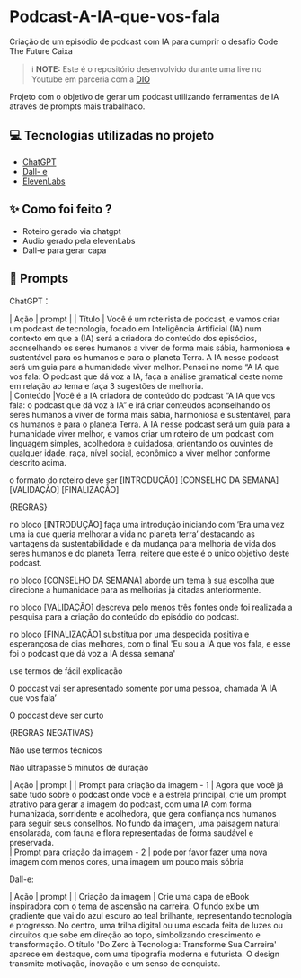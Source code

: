 # Podcast-A-IA-que-vos-fala
Criação de um episódio de podcast com IA para cumprir o desafio Code The Future Caixa

 > ℹ️ **NOTE:** Este é o repositório desenvolvido durante uma live no Youtube em parceria com a [DIO](https://dio.me)

Projeto com o objetivo de gerar um podcast utilizando ferramentas de IA através de prompts mais trabalhado.

## 💻 Tecnologias utilizadas no projeto

- [ChatGPT](https://chat.openai.com/) 
- [Dall- e](https://openai.com/index/dall-e-3/)
- [ElevenLabs](https://beta.elevenlabs.io/)


## ✨ Como foi feito ?

- Roteiro gerado via chatgpt
- Audio gerado pela elevenLabs
- Dall-e para gerar capa

## 🧠 Prompts

ChatGPT：

|   Ação   | prompt |
| Título | Você é um roteirista de podcast, e vamos criar um podcast de tecnologia, focado em Inteligência Artificial (IA) num contexto em que a (IA) será a criadora do conteúdo dos episódios, aconselhando os seres humanos a viver de forma mais sábia, harmoniosa e sustentável para os humanos e para o planeta Terra. A IA nesse podcast será um guia para a humanidade viver melhor. Pensei no nome “A IA que vos fala: O podcast que dá voz a IA, faça a análise gramatical deste nome em relação ao tema e faça 3 sugestões de melhoria.  
| Conteúdo |Você é a IA criadora de conteúdo do podcast “A IA que vos fala: o podcast que dá voz à IA” e irá criar conteúdos aconselhando os seres humanos a viver de forma mais sábia, harmoniosa e sustentável, para os humanos e para o planeta Terra. A IA nesse podcast será um guia para a humanidade viver melhor, e vamos criar um roteiro de um podcast com linguagem simples, acolhedora e cuidadosa, orientando os ouvintes de qualquer idade, raça, nível social, econômico a viver melhor conforme descrito acima.  

o formato do roteiro deve ser [INTRODUÇÃO] [CONSELHO DA SEMANA]  [VALIDAÇÃO] [FINALIZAÇÃO] 

{REGRAS} 

no bloco [INTRODUÇÃO] faça uma introdução iniciando com ‘Era uma vez uma ia que queria melhorar a vida no planeta terra’ destacando as vantagens da sustentabilidade e da mudança para melhoria de vida dos seres humanos e do planeta Terra, reitere que este é o único objetivo deste podcast.  

no bloco [CONSELHO DA SEMANA] aborde um tema à sua escolha que direcione a humanidade para as melhorias já citadas anteriormente.  

no bloco [VALIDAÇÃO] descreva pelo menos três fontes onde foi realizada a pesquisa para a criação do conteúdo do episódio do podcast.  

no bloco [FINALIZAÇÃO] substitua por uma despedida positiva e esperançosa de dias melhores, com o final 'Eu sou a IA que vos fala, e esse foi o podcast que dá voz a IA dessa semana' 

use termos de fácil explicação 

O podcast vai ser apresentado somente por uma pessoa, chamada ‘A IA que vos fala’ 

O podcast deve ser curto  

{REGRAS NEGATIVAS} 

Não use termos técnicos 

Não ultrapasse 5 minutos de duração 

|   Ação   | prompt  |
| Prompt para criação da imagem - 1 | Agora que você já sabe tudo sobre o podcast onde você é a estrela principal, crie um prompt atrativo para gerar a imagem do podcast, com uma IA com forma humanizada, sorridente e acolhedora, que gera confiança nos humanos para seguir seus conselhos. No fundo da imagem, uma paisagem natural ensolarada, com fauna e flora representadas de forma saudável e preservada.   
| Prompt para criação da imagem - 2 | pode por favor fazer uma nova imagem com menos cores, uma imagem um pouco mais sóbria

Dall-e:

|   Ação   | prompt |
| Criação da imagem | Crie uma capa de eBook inspiradora com o tema de ascensão na carreira. O fundo exibe um gradiente que vai do azul escuro ao teal brilhante, representando tecnologia e progresso. No centro, uma trilha digital ou uma escada feita de luzes ou circuitos que sobe em direção ao topo, simbolizando crescimento e transformação. O título 'Do Zero à Tecnologia: Transforme Sua Carreira' aparece em destaque, com uma tipografia moderna e futurista. O design transmite motivação, inovação e um senso de conquista.
